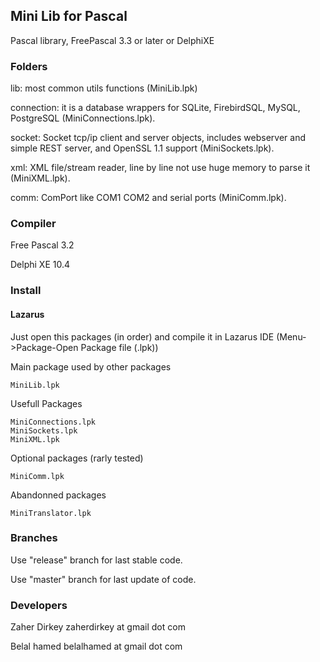 ## Mini Lib for Pascal ##

Pascal library, FreePascal 3.3 or later or DelphiXE

### Folders ###

lib: most common utils functions (MiniLib.lpk)

connection: it is a database wrappers for SQLite, FirebirdSQL, MySQL, PostgreSQL (MiniConnections.lpk).

socket: Socket tcp/ip client and server objects, includes webserver and simple REST server, and OpenSSL 1.1 support (MiniSockets.lpk).

xml: XML file/stream reader, line by line not use huge memory to parse it (MiniXML.lpk).

comm: ComPort like COM1 COM2 and serial ports (MiniComm.lpk).

### Compiler ###

Free Pascal 3.2

Delphi XE 10.4 

### Install ###

#### Lazarus ####

Just open this packages (in order) and compile it in Lazarus IDE (Menu->Package-Open Package file (.lpk))

Main package used by other packages

    MiniLib.lpk

Usefull Packages

    MiniConnections.lpk
    MiniSockets.lpk
    MiniXML.lpk

Optional packages (rarly tested)

    MiniComm.lpk

Abandonned packages

    MiniTranslator.lpk

### Branches ###

Use "release" branch for last stable code.

Use "master" branch for last update of code.

### Developers ###

Zaher Dirkey zaherdirkey at gmail dot com

Belal hamed belalhamed at gmail dot com
